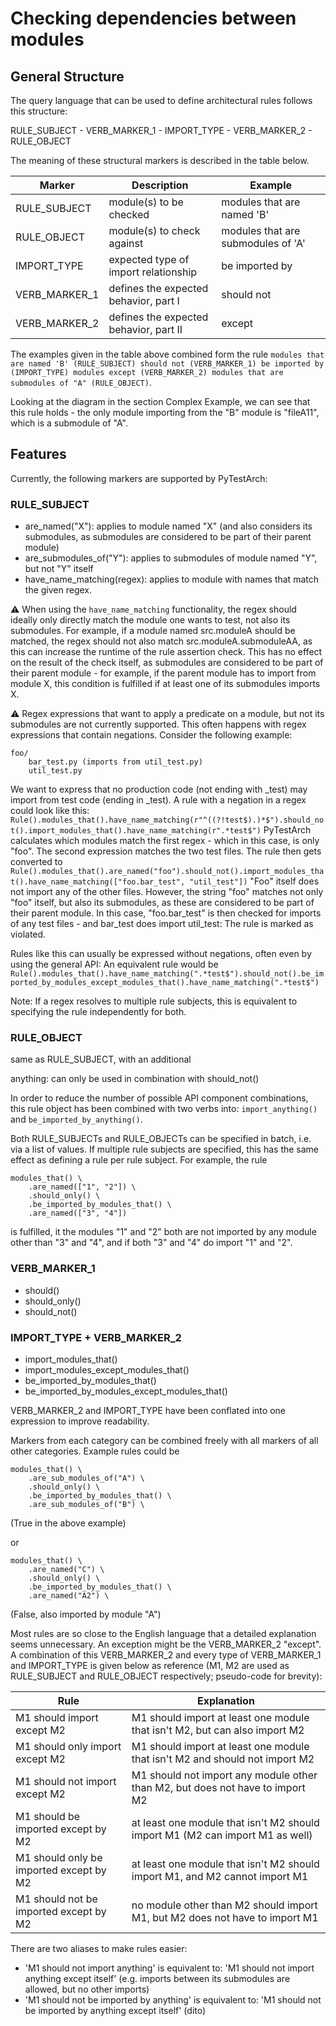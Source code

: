 # Checking dependencies between modules

## General Structure

The query language that can be used to define architectural rules follows this structure: 

RULE_SUBJECT - VERB_MARKER_1 - IMPORT_TYPE - VERB_MARKER_2 - RULE_OBJECT

The meaning of these structural markers is described in the table below.

| Marker       | Description                                            | Example                            |
|--------------|--------------------------------------------------------|------------------------------------|
| RULE_SUBJECT | module(s) to be checked                                | modules that are named 'B'         |
| RULE_OBJECT  | module(s) to check against                             | modules that are submodules of 'A' |
| IMPORT_TYPE | expected type of import relationship | be imported by                     |
| VERB_MARKER_1 | defines the expected behavior, part I                  | should not                         |
| VERB_MARKER_2 | defines the expected behavior, part II                 | except                             |

The examples given in the table above combined form the rule `modules that are named 'B' (RULE_SUBJECT) should not (VERB_MARKER_1) be imported by (IMPORT_TYPE) modules except (VERB_MARKER_2) modules that are submodules of "A" (RULE_OBJECT)`.

Looking at the diagram in the section Complex Example, we can see that this rule holds - the only module importing 
from the "B" module is "fileA11", which is a submodule of "A".


## Features

Currently, the following markers are supported by PyTestArch:

### RULE_SUBJECT
* are_named("X"): applies to module named "X" (and also considers its submodules, as submodules are considered to be part of their parent module)
* are_submodules_of("Y"): applies to submodules of module named "Y", but not "Y" itself
* have_name_matching(regex): applies to module with names that match the given regex. 

⚠ When using the `have_name_matching` functionality, the regex should ideally only directly match the module one wants to test, not
also its submodules. For example, if a module named src.moduleA should be matched, the regex should not also match 
src.moduleA.submoduleAA, as this can increase the runtime of the rule assertion check. This has no effect on the 
result of the check itself, as submodules are considered to be part of their parent module - for example, if the parent
module has to import from module X, this condition is fulfilled if at least one of its submodules imports X.

⚠ Regex expressions that want to apply a predicate on a module, but not its submodules are not currently supported. 
This often happens with regex expressions that contain negations.
Consider the following example:
```
foo/
    bar_test.py (imports from util_test.py)
    util_test.py
```
We want to express that no production code (not ending with _test) may import from test code (ending in _test).
A rule with a negation in a regex could look like this:
`Rule().modules_that().have_name_matching(r"^((?!test$).)*$").should_not().import_modules_that().have_name_matching(r".*test$")`
PyTestArch calculates which modules match the first regex - which in this case, is only "foo". The second expression matches the two
test files. The rule then gets converted to 
```Rule().modules_that().are_named("foo").should_not().import_modules_that().have_name_matching(["foo.bar_test", "util_test"])```
"Foo" itself does not import any of the other files. However, the string "foo" matches not only "foo" itself, but also its
submodules, as these are considered to be part of their parent module. In this case, "foo.bar_test" is then checked for imports
of any test files - and bar_test does import util_test: The rule is marked as violated.

Rules like this can usually be expressed without negations, often even by using the general API: An equivalent rule would be
```Rule().modules_that().have_name_matching(".*test$").should_not().be_imported_by_modules_except_modules_that().have_name_matching(".*test$")```

Note: If a regex resolves to multiple rule subjects, this is equivalent to specifying the rule independently for both.

### RULE_OBJECT
same as RULE_SUBJECT, with an additional

anything: can only be used in combination with should_not()

In order to reduce the number of possible API component combinations, this rule object has been combined with two
verbs into: `import_anything()` and `be_imported_by_anything()`. 


Both RULE_SUBJECTs and RULE_OBJECTs can be specified in batch, i.e. via a list of values. If multiple rule subjects are
specified, this has the same effect as defining a rule per rule subject.
For example, the rule
```
modules_that() \
    .are_named(["1", "2"]) \
    .should_only() \
    .be_imported_by_modules_that() \
    .are_named(["3", "4"])
```
is fulfilled, it the modules "1" and "2" both are not imported by any module other than "3" and "4", and if both "3" and "4" do import "1" and "2".


### VERB_MARKER_1
* should()
* should_only()
* should_not()

### IMPORT_TYPE + VERB_MARKER_2
* import_modules_that()
* import_modules_except_modules_that()
* be_imported_by_modules_that()
* be_imported_by_modules_except_modules_that()

VERB_MARKER_2 and IMPORT_TYPE have been conflated into one expression to improve readability.

Markers from each category can be combined freely with all markers of all other categories. Example rules could be <br>
```
modules_that() \
    .are_sub_modules_of("A") \
    .should_only() \
    .be_imported_by_modules_that() \
    .are_sub_modules_of("B") \
```
(True in the above example)

or <br>
```
modules_that() \
    .are_named("C") \
    .should_only() \
    .be_imported_by_modules_that() \
    .are_named("A2") \
```
(False, also imported by module "A")


Most rules are so close to the English language that a detailed explanation seems unnecessary. An exception might be the
VERB_MARKER_2 "except". A combination of this VERB_MARKER_2 and every type of VERB_MARKER_1 and IMPORT_TYPE is given below
as reference (M1, M2 are used as RULE_SUBJECT and RULE_OBJECT respectively; pseudo-code for brevity):

| Rule | Explanation |
| ---- | ----------- |
| M1 should import except M2 | M1 should import at least one module that isn't M2, but can also import M2|
| M1 should only import except M2| M1 should import at least one module that isn't M2 and should not import M2 |
| M1 should not import except M2| M1 should not import any module other than M2, but does not have to import M2 |
| M1 should be imported except by M2 | at least one module that isn't M2 should import M1 (M2 can import M1 as well) |
| M1 should only be imported except by M2 | at least one module that isn't M2 should import M1, and M2 cannot import M1 |
| M1 should not be imported except by M2 | no module other than M2 should import M1, but M2 does not have to import M1 |


There are two aliases to make rules easier:

* 'M1 should not import anything' is equivalent to: 'M1 should not import anything except itself' (e.g. imports between its submodules are allowed, but no other imports)
* 'M1 should not be imported by anything' is equivalent to: 'M1 should not be imported by anything except itself' (dito)
